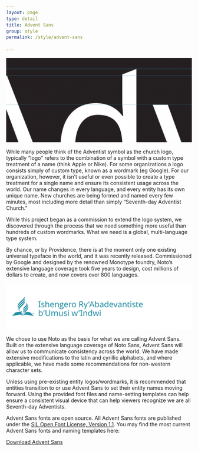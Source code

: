 ```yaml
---
layout: page
type: detail
title: Advent Sans
group: style
permalink: /style/advent-sans

---
```


![ ](/images/advent-sans/advent-sans-header.png)

While many people think of the Adventist symbol as the church logo, typically “logo” refers to the combination of a symbol with a custom type treatment of a name (think Apple or Nike). For some organizations a logo consists simply of custom type, known as a wordmark (eg Google). For our organization, however, it isn’t useful or even possible to create a type treatment for a single name and ensure its consistent usage across the world. Our name changes in every language, and every entity has its own unique name. New churches are being formed and named every few minutes, most including more detail than simply “Seventh-day Adventist Church.”

While this project began as a commission to extend the logo system, we discovered through the process that we need something more useful than hundreds of custom wordmarks. What we need is a global, multi-language type system.

By chance, or by Providence, there is at the moment only one existing universal typeface in the world, and it was recently released. Commissioned by Google and designed by the renowned Monotype foundry, Noto’s extensive language coverage took five years to design, cost millions of dollars to create, and now covers over 800 languages.

![ ](/images/advent-sans/AdventSansLanguages.gif)

We chose to use Noto as the basis for what we are calling Advent Sans. Built on the extensive language coverage of Noto Sans, Advent Sans will allow us to communicate consistency across the world. We have made extensive modifications to the latin and cyrillic alphabets, and where applicable, we have made some recommendations for non-western character sets.

Unless using pre-existing entity logos/wordmarks, it is recommended that entities transition to or use Advent Sans to set their entity names moving forward. Using the provided font files and name-setting templates can help ensure a consistent visual device that can help viewers recognize we are all Seventh-day Adventists.

Advent Sans fonts are open source. All Advent Sans fonts are published under the [SIL Open Font License, Version 1.1](http://scripts.sil.org/cms/scripts/page.php?site_id=nrsi&id=OFL). You may find the most current Advent Sans fonts and naming templates here:

<a href="https://identity.adventist.org/downloads/toolkit/#advent-sans" class="o-button" target="_blank" rel="noopener">Download Advent Sans</a>
